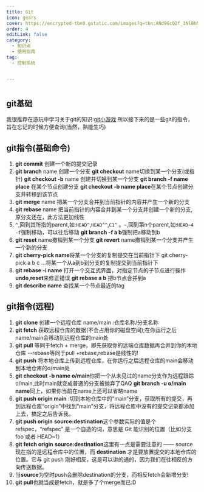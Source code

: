 ```yaml
---
title: Git
icon: gears
cover: https://encrypted-tbn0.gstatic.com/images?q=tbn:ANd9GcQ2f_3NlBhNCWlBjiauFM3e1-tyvYJKho47Zg&s
order: 4
editLink: false
category:
  - 知识点
  - 使用指南
tag:
  - 控制系统


---
```

#
## git基础
我很推荐在游玩中学习关于git的知识:[git小游戏](https://learngitbranching.js.org/?locale=zh_CN)
所以接下来的是一些git的指令，旨在忘记的时候方便查询(当然，熟能生巧)
## git指令(基础命令)
1. **git commit**   创建一个新的提交记录
2. **git branch** name 创建一个分支  **git checkout** name切换到某一个分支(或指针)   **git checkout -b** name 创建并切换到某一个分支  **git branch -f name place**  在某个节点创建分支  **git checkout -b name place**在某个节点创建分支并转移到该节点
3. **git merge** name 把某一个分支合并到当前指针的内容并产生一个新的分支
4. **git rebase** name 把当前指针的内容合并到某一个分支并创建一个新的分支,原分支还在，此方法更加线性
5. `^`,回到其所指的parent,如:`HEAD^`,`HEAD^^`,`C1^` 。`~`,回到第n个parent,如:`HEAD~4 ` `-f`强制移动，可以往后移动   **git branch -f a b**强制把a移动到b
6. **git reset** name撤销到某一个分支 **git revert** name撤销到某一个分支并产生一个新的分支
7. **git cherry-pick name**将某一个分支的复制提交在当前指针下   git cherry-pick a b c ...将某一个从a到b到分支的复制提交到当前指针下
8. **git rebase -i name** 打开一个交互式界面，对指定节点的子节点进行操作 **undo**,**reset**来修正错误   **git rebase a b** 把b节点合并到a
9. **git describe name**  查找某一个节点最近的tag
## git指令(远程)
1. **git clone** 创建一个远程仓库   name/main  :仓库名称/分支名称
2. **git fetch** 获取远程仓库的数据(不会占用你的磁盘空间);在你运行之后name/main会移动到远程仓库的main处
3. **git pull** 等同于fetch + merge，即先获取你的远端仓库数据再合并到你的本地仓库  --rebase等同于pull +rebase,rebase是线性的!
4. **git push** 将本地仓库上传到远程仓库，在你运行之后远程仓库的main会移动到本地仓库的o/main处
5. **git checkout -b name o/main**你把一个从未见过的name分支作为远程跟踪o/main,此时main就变成普通的分支被抛弃了QAQ
   **git branch -u o/main name**同上，如果你当前在name上还可以省略name
6. **git push origin main**  :切到本地仓库中的“main”分支，获取所有的提交，再到远程仓库“origin”中找到“main”分支，将远程仓库中没有的提交记录都添加上去，搞定之后告诉我。
7. **git push origin** **source:destination**这个参数实际的值是个 refspec，“refspec” 是一个自造的词，意思是 Git 能识别的位置（比如分支 foo 或者 HEAD~1）
8. **git fetch origin** **source:destination**这里有一点是需要注意的 —— source 现在指的是远程仓库中的位置，而 **destination** 才是要放置提交的本地仓库的位置。它与 git push 刚好相反，这是可以讲的通的，因为我们在往相反的方向传送数据。
9. 当**source**为空时push会删除destination的分支，而相反fetch会新增分支!
10. **git pull**也就当成是fetch，就是多了个merge而已:D

